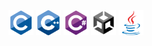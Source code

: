 <div class="icons">
  <img src="https://raw.githubusercontent.com/devicons/devicon/master/icons/c/c-original.svg" alt="c" width="40" height="40">
  <img src="https://raw.githubusercontent.com/devicons/devicon/master/icons/cplusplus/cplusplus-original.svg" alt="cplusplus" width="40" height="40">
  <img src="https://raw.githubusercontent.com/devicons/devicon/master/icons/csharp/csharp-original.svg" alt="csharp" width="40" height="40">
  <img src="https://raw.githubusercontent.com/devicons/devicon/master/icons/unity/unity-original.svg" alt="unity" width="40" height="40">
  <img src="https://raw.githubusercontent.com/devicons/devicon/master/icons/java/java-original.svg" alt="java" width="40" height="40">
</div>
